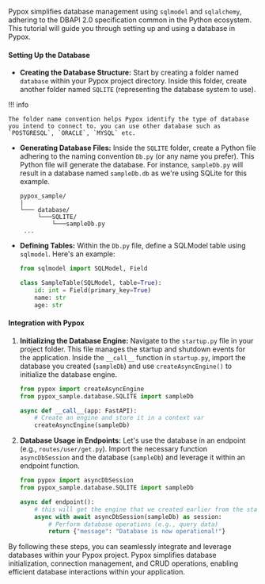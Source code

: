 Pypox simplifies database management using `sqlmodel` and `sqlalchemy`, adhering to the DBAPI 2.0 specification common in the Python ecosystem. This tutorial will guide you through setting up and using a database in Pypox.

#### Setting Up the Database

- **Creating the Database Structure:**
  Start by creating a folder named `database` within your Pypox project directory. Inside this folder, create another folder named `SQLITE` (representing the database system to use).

!!! info

    The folder name convention helps Pypox identify the type of database you intend to connect to. you can use other database such as `POSTGRESQL`, `ORACLE`, `MYSQL` etc.

- **Generating Database Files:**
  Inside the `SQLITE` folder, create a Python file adhering to the naming convention `Db.py` (or any name you prefer). This Python file will generate the database. For instance, `sampleDb.py` will result in a database named `sampleDb.db` as we're using SQLite for this example.

  ```
  pypox_sample/
  |
  └─── database/
       └───SQLITE/
           └───sampleDb.py
   ...
  ```

- **Defining Tables:**
  Within the `Db.py` file, define a SQLModel table using `sqlmodel`. Here's an example:

  ```python
  from sqlmodel import SQLModel, Field

  class SampleTable(SQLModel, table=True):
      id: int = Field(primary_key=True)
      name: str
      age: str
  ```

#### Integration with Pypox

1. **Initializing the Database Engine:**
   Navigate to the `startup.py` file in your project folder. This file manages the startup and shutdown events for the application.
   Inside the `__call__` function in `startup.py`, import the database you created (`sampleDb`) and use `createAsyncEngine()` to initialize the database engine.

   ```python
   from pypox import createAsyncEngine
   from pypox_sample.database.SQLITE import sampleDb

   async def __call__(app: FastAPI):
       # Create an engine and store it in a context var
       createAsyncEngine(sampleDb)
   ```

2. **Database Usage in Endpoints:**
   Let's use the database in an endpoint (e.g., `routes/user/get.py`). Import the necessary function `asyncDbSession` and the database (`sampleDb`) and leverage it within an endpoint function.

   ```python
   from pypox import asyncDbSession
   from pypox_sample.database.SQLITE import sampleDb

   async def endpoint():
       # this will get the engine that we created earlier from the startup.py and use it as a session
       async with await asyncDbSession(sampleDb) as session:
           # Perform database operations (e.g., query data)
           return {"message": "Database is now operational!"}
   ```

By following these steps, you can seamlessly integrate and leverage databases within your Pypox project. Pypox simplifies database initialization, connection management, and CRUD operations, enabling efficient database interactions within your application.
